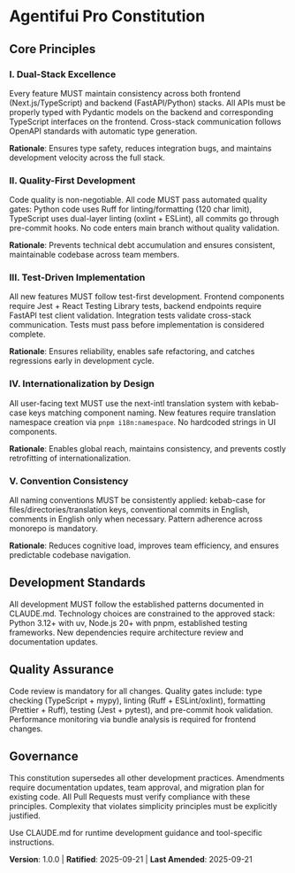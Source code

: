 <!--
Sync Impact Report:
Version change: [TEMPLATE] → 1.0.0
Modified principles: Initial creation with 5 core principles
Added sections: Core Principles, Development Standards, Quality Assurance, Governance
Removed sections: None (initial creation)
Templates requiring updates:
✅ plan-template.md (Constitution Check section compatible)
✅ spec-template.md (aligned with quality requirements)
✅ tasks-template.md (aligned with testing and development flow)
Follow-up TODOs: None
-->

# Agentifui Pro Constitution

## Core Principles

### I. Dual-Stack Excellence
Every feature MUST maintain consistency across both frontend (Next.js/TypeScript) and backend (FastAPI/Python) stacks. All APIs must be properly typed with Pydantic models on the backend and corresponding TypeScript interfaces on the frontend. Cross-stack communication follows OpenAPI standards with automatic type generation.

**Rationale**: Ensures type safety, reduces integration bugs, and maintains development velocity across the full stack.

### II. Quality-First Development
Code quality is non-negotiable. All code MUST pass automated quality gates: Python code uses Ruff for linting/formatting (120 char limit), TypeScript uses dual-layer linting (oxlint + ESLint), all commits go through pre-commit hooks. No code enters main branch without quality validation.

**Rationale**: Prevents technical debt accumulation and ensures consistent, maintainable codebase across team members.

### III. Test-Driven Implementation
All new features MUST follow test-first development. Frontend components require Jest + React Testing Library tests, backend endpoints require FastAPI test client validation. Integration tests validate cross-stack communication. Tests must pass before implementation is considered complete.

**Rationale**: Ensures reliability, enables safe refactoring, and catches regressions early in development cycle.

### IV. Internationalization by Design
All user-facing text MUST use the next-intl translation system with kebab-case keys matching component naming. New features require translation namespace creation via `pnpm i18n:namespace`. No hardcoded strings in UI components.

**Rationale**: Enables global reach, maintains consistency, and prevents costly retrofitting of internationalization.

### V. Convention Consistency
All naming conventions MUST be consistently applied: kebab-case for files/directories/translation keys, conventional commits in English, comments in English only when necessary. Pattern adherence across monorepo is mandatory.

**Rationale**: Reduces cognitive load, improves team efficiency, and ensures predictable codebase navigation.

## Development Standards

All development MUST follow the established patterns documented in CLAUDE.md. Technology choices are constrained to the approved stack: Python 3.12+ with uv, Node.js 20+ with pnpm, established testing frameworks. New dependencies require architecture review and documentation updates.

## Quality Assurance

Code review is mandatory for all changes. Quality gates include: type checking (TypeScript + mypy), linting (Ruff + ESLint/oxlint), formatting (Prettier + Ruff), testing (Jest + pytest), and pre-commit hook validation. Performance monitoring via bundle analysis is required for frontend changes.

## Governance

This constitution supersedes all other development practices. Amendments require documentation updates, team approval, and migration plan for existing code. All Pull Requests must verify compliance with these principles. Complexity that violates simplicity principles must be explicitly justified.

Use CLAUDE.md for runtime development guidance and tool-specific instructions.

**Version**: 1.0.0 | **Ratified**: 2025-09-21 | **Last Amended**: 2025-09-21